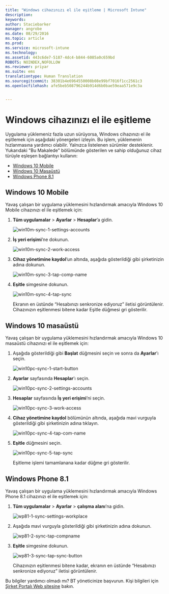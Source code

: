 ```yaml
---
title: "Windows cihazınızı el ile eşitleme | Microsoft Intune"
description: 
keywords: 
author: Staciebarker
manager: angrobe
ms.date: 08/29/2016
ms.topic: article
ms.prod: 
ms.service: microsoft-intune
ms.technology: 
ms.assetid: 443c6de7-5187-4dc4-b844-6085a0c659bd
ROBOTS: NOINDEX,NOFOLLOW
ms.reviewer: priyar
ms.suite: ems
translationtype: Human Translation
ms.sourcegitcommit: 38301b4e6964550008b08e99bf7016f1cc2561c3
ms.openlocfilehash: afe5beb508796244b914d6b0bae59eaa571e9c3a


---
```



# Windows cihazınızı el ile eşitleme
Uygulama yüklemeniz fazla uzun sürüyorsa, Windows cihazınızı el ile eşitlemek için aşağıdaki yönergeleri izleyin. Bu işlem, yüklemenin hızlanmasına yardımcı olabilir. Yalnızca listelenen sürümler desteklenir. Yukarıdaki "Bu Makalede" bölümünde gösterilen ve sahip olduğunuz cihaz türüyle eşleşen bağlantıyı kullanın:

* [Windows 10 Mobile](#windows-10-mobile)
* [Windows 10 Masaüstü](#windows-10-desktop)
* [Windows Phone 8.1](#windows-phone-8-1)


## Windows 10 Mobile
Yavaş çalışan bir uygulama yüklemesini hızlandırmak amacıyla Windows 10 Mobile cihazınızı el ile eşitlemek için:

1. **Tüm uygulamalar** > **Ayarlar** > **Hesaplar**’a gidin.

    ![win10m-sync-1-settings-accounts](./media/win10m-sync-1-settings-accounts.png)

2. **İş yeri erişimi**’ne dokunun.

    ![win10m-sync-2-work-access](./media/win10m-sync-2-work-access.png)

3. **Cihaz yönetimine kaydol**’un altında, aşağıda gösterildiği gibi şirketinizin adına dokunun.

    ![win10m-sync-3-tap-comp-name](./media/win10m-sync-3-tap-comp-name.png)

4. **Eşitle** simgesine dokunun.

    ![win10m-sync-4-tap-sync](./media/win10m-sync-4-tap-sync.png)

    Ekranın en üstünde “Hesabınızı senkronize ediyoruz” iletisi görüntülenir. Cihazınızın eşitlenmesi bitene kadar Eşitle düğmesi gri gösterilir.

## Windows 10 masaüstü
Yavaş çalışan bir uygulama yüklemesini hızlandırmak amacıyla Windows 10 masaüstü cihazınızı el ile eşitlemek için:

1. Aşağıda gösterildiği gibi **Başlat** düğmesini seçin ve sonra da **Ayarlar**’ı seçin.

    ![win10pc-sync-1-start-button](./media/win10pc-sync-1-start-button.png)

2. **Ayarlar** sayfasında **Hesaplar**’ı seçin.

    ![win10pc-sync-2-settings-accounts](./media/win10pc-sync-2-settings-accounts.png)

3. **Hesaplar** sayfasında **İş yeri erişimi**’ni seçin.

    ![win10pc-sync-3-work-access](./media/win10pc-sync-3-work-access.png)

4. **Cihaz yönetimine kaydol** bölümünün altında, aşağıda mavi vurguyla gösterildiği gibi şirketinizin adına tıklayın.

    ![win10pc-sync-4-tap-com-name](./media/win10pc-sync-4-tap-com-name.png)

5. **Eşitle** düğmesini seçin.

    ![win10pc-sync-5-tap-sync](./media/win10pc-sync-5-tap-sync.png)

   Eşitleme işlemi tamamlanana kadar düğme gri gösterilir.

## Windows Phone 8.1
Yavaş çalışan bir uygulama yüklemesini hızlandırmak amacıyla Windows Phone 8.1 cihazınızı el ile eşitlemek için:

1. **Tüm uygulamalar** > **Ayarlar** > **çalışma alanı**’na gidin.

    ![wp81-1-sync-settings-workplace](./media/wp81-1-sync-settings-workplace.png)

2. Aşağıda mavi vurguyla gösterildiği gibi şirketinizin adına dokunun.

    ![wp81-2-sync-tap-compname](./media/wp81-2-sync-tap-compname.png)

3. **Eşitle** simgesine dokunun.

    ![wp81-3-sync-tap-sync-button](./media/wp81-3-sync-tap-sync-button.png)

   Cihazınızın eşitlenmesi bitene kadar, ekranın en üstünde “Hesabınızı senkronize ediyoruz” iletisi görüntülenir.

Bu bilgiler yardımcı olmadı mı? BT yöneticinize başvurun. Kişi bilgileri için [Şirket Portalı Web sitesine](http://portal.manage.microsoft.com) bakın.





<!--HONumber=Aug16_HO5-->



